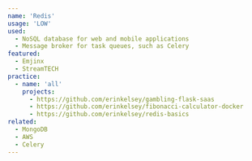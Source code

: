 ```yaml
---
name: 'Redis'
usage: 'LOW'
used:
  - NoSQL database for web and mobile applications
  - Message broker for task queues, such as Celery
featured:
  - Emjinx
  - StreamTECH
practice:
  - name: 'all'
    projects:
      - https://github.com/erinkelsey/gambling-flask-saas
      - https://github.com/erinkelsey/fibonacci-calculator-docker
      - https://github.com/erinkelsey/redis-basics
related:
  - MongoDB
  - AWS
  - Celery
---
```

